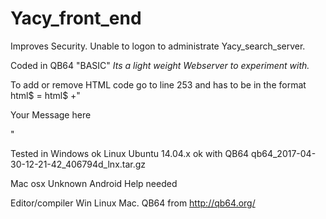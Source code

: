 # Yacy_front_end
Improves Security.
Unable to logon to administrate Yacy_search_server.

Coded in QB64 "BASIC"
*Its a light weight Webserver to experiment with.*

To add or remove HTML code go to line 253 and has to be in the format html$ = html$ +"<p>Your Message here<p>"

Tested in Windows ok
Linux Ubuntu 14.04.x ok with QB64  qb64_2017-04-30-12-21-42_406794d_lnx.tar.gz

Mac osx Unknown
Android Help needed

Editor/compiler Win Linux Mac. QB64 from http://qb64.org/

